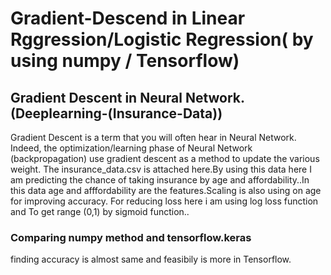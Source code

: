 # Gradient-Descend in Linear Rggression/Logistic Regression( by using numpy / Tensorflow) 


## Gradient Descent in Neural Network.(Deeplearning-(Insurance-Data))
 Gradient Descent is a term that you will often hear in Neural Network. Indeed, the optimization/learning phase of Neural Network (backpropagation) use gradient descent as a method to update the various weight.
   The insurance_data.csv is attached here.By using this data here I am predicting the chance of taking insurance by age and affordability..In this data age and afffordability are the features.Scaling is also using on age for improving accuracy. 
    For reducing loss here i am using log loss function and To get range (0,1) by sigmoid function..
### Comparing numpy method and tensorflow.keras 
   finding accuracy is almost same and feasibily is more in Tensorflow.
    

